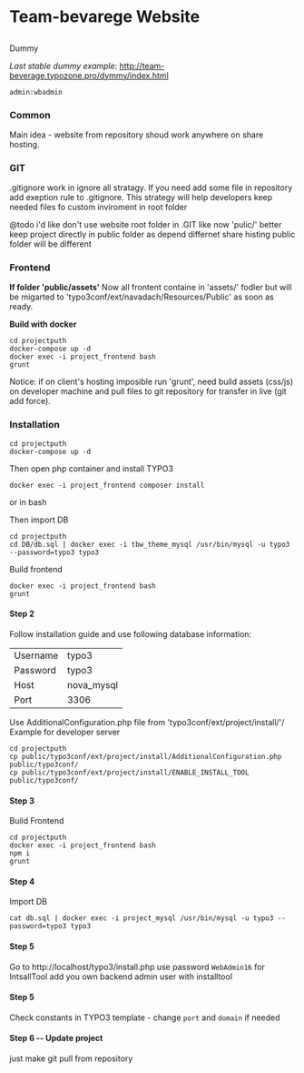 # Team-bevarege Website

##
Dummy

*Last stable dummy example*: http://team-beverage.typozone.pro/dymmy/index.html 
```
admin:wbadmin
```

### Common

Main idea - website from repository shoud work anywhere on share hosting.

### GIT

.gitignore work in ignore all stratagy. If you need add some file in repository add exeption rule to .gitignore. This strategy will help developers keep needed files fo custom inviroment in root folder

@todo i'd like don't use website root folder in .GIT like now 'pulic/' better keep project directly in public folder as depend differnet share histing public folder will be different

### Frontend

**If folder 'public/assets'**
Now all frontent containe in 'assets/' fodler but will be migarted to 'typo3conf/ext/navadach/Resources/Public' as soon as ready.

**Build with docker**

```
cd projectputh
docker-compose up -d
docker exec -i project_frontend bash 
grunt
```

Notice: if on client's hosting imposible run 'grunt', need build assets (css/js) on developer machine and pull files to git repository for transfer in live (git add force).

### Installation

```
cd projectputh
docker-compose up -d
```

Then open php container and install TYPO3 

```
docker exec -i project_frontend composer install
```
or in bash

Then import DB

```
cd projectputh
cd DB/db.sql | docker exec -i tbw_theme_mysql /usr/bin/mysql -u typo3 --password=typo3 typo3
```

Build frontend
```
docker exec -i project_frontend bash 
grunt
```

#### Step 2

Follow installation guide and use following database information:

|  |  |
|----------|------------|
| Username | typo3 |
| Password | typo3 |
| Host | nova_mysql |
| Port | 3306 |

Use AdditionalConfiguration.php file from 'typo3conf/ext/project/install/'/ Example for developer server

```
cd projectputh
cp public/typo3conf/ext/project/install/AdditionalConfiguration.php  public/typo3conf/
cp public/typo3conf/ext/project/install/ENABLE_INSTALL_TOOL  public/typo3conf/
```

#### Step 3

Build Frontend

```
cd projectputh
docker exec -i project_frontend bash
npm i
grunt
```

#### Step 4

Import DB

```
cat db.sql | docker exec -i project_mysql /usr/bin/mysql -u typo3 --password=typo3 typo3
```

#### Step 5

Go to http://localhost/typo3/install.php
use password `WebAdmin16` for IntsallTool
add you own backend admin user with installtool

#### Step 5

Check constants in TYPO3 template - change `port` and `domain` if needed

#### Step 6 -- Update project

just make git pull from repository

